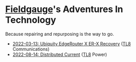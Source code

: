 # [Fieldgauge](../)'s Adventures In Technology
Because repairing and repurposing is the way to go.

- [2022-03-13: Ubiquity EdgeRouter X ER-X Recovery](2022-03-13_Ubiquity_EdgeRouter_X_Recovery) ([TL8](https://gurps.fandom.com/wiki/Tech_Level) Communications)
- [2022-08-14: Distributed Current](2022-08-14_DC0) ([TL8](https://gurps.fandom.com/wiki/Tech_Level) Power)
